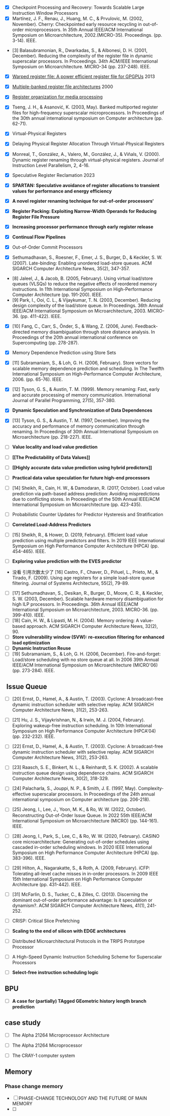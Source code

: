 
- [x] Checkpoint Processing and Recovery: Towards Scalable Large Instruction Window Processors
- [x] Martínez, J. F., Renau, J., Huang, M. C., & Prvulovic, M. (2002, November). Cherry: Checkpointed early resource recycling in out-of-order microprocessors. In 35th Annual IEEE/ACM International Symposium on Microarchitecture, 2002.(MICRO-35). Proceedings. (pp. 3-14). IEEE.
- [3] Balasubramonian, R., Dwarkadas, S., & Albonesi, D. H. (2001, December). Reducing the complexity of the register file in dynamic superscalar processors. In Proceedings. 34th ACM/IEEE International Symposium on Microarchitecture. MICRO-34 (pp. 237-248). IEEE.

- [x] [Warped register file: A power efficient register file for GPGPUs](https://ieeexplore.ieee.org/abstract/document/6522337/) 2013

- [x] [Multiple-banked register file architectures](https://dl.acm.org/doi/abs/10.1145/339647.339708) 2000

- [x] [Register organization for media processing](https://ieeexplore.ieee.org/abstract/document/824366/)

- [x] Tseng, J. H., & Asanović, K. (2003, May). Banked multiported register files for high-frequency superscalar microprocessors. In Proceedings of the 30th annual international symposium on Computer architecture (pp. 62-71).
- [x] Virtual-Physical Registers 

- [x] Delaying Physical Register Allocation Through Virtual-Physical Registers

- [x] Monreal, T., González, A., Valero, M., González, J., & Viñals, V. (2000). Dynamic register renaming through virtual-physical registers. Journal of Instruction Level Parallelism, 2, 4-16.
- [x] Speculative Register Reclamation 2023
- [x] **SPARTAN: Speculative avoidance of register allocations to transient values for performance and energy efficiency**
- [x] **A novel register renaming technique for out-of-order processors‘**
- [x] **Register Packing: Exploiting Narrow-Width Operands for Reducing Register File Pressure**
- [x] **Increasing processor performance through early register release**
- [x] **Continual Flow Pipelines**
- [x] Out-of-Order Commit Processors
- [x] Sethumadhavan, S., Roesner, F., Emer, J. S., Burger, D., & Keckler, S. W. (2007). Late-binding: Enabling unordered load-store queues. ACM SIGARCH Computer Architecture News, 35(2), 347-357.
- [8] Jaleel, J., & Jacob, B. (2005, February). Using virtual load/store queues (VLSQs) to reduce the negative effects of reordered memory instructions. In 11th International Symposium on High-Performance Computer Architecture (pp. 191-200). IEEE.
- [9] Park, I., Ooi, C. L., & Vijaykumar, T. N. (2003, December). Reducing design complexity of the load/store queue. In Proceedings. 36th Annual IEEE/ACM International Symposium on Microarchitecture, 2003. MICRO-36. (pp. 411-422). IEEE.
- [x] [10] Fang, C., Carr, S., Önder, S., & Wang, Z. (2006, June). Feedback-directed memory disambiguation through store distance analysis. In Proceedings of the 20th annual international conference on Supercomputing (pp. 278-287).
- [x] Memory Dependence Prediction using Store Sets
- [x] [11] Subramaniam, S., & Loh, G. H. (2006, February). Store vectors for scalable memory dependence prediction and scheduling. In The Twelfth International Symposium on High-Performance Computer Architecture, 2006. (pp. 65-76). IEEE.

  

- [x] [12] Tyson, G. S., & Austin, T. M. (1999). Memory renaming: Fast, early and accurate processing of memory communication. International Journal of Parallel Programming, 27(5), 357-380.
- [x] **Dynamic Speculation and Synchronization of Data Dependences**
- [x] [13] Tyson, G. S., & Austin, T. M. (1997, December). Improving the accuracy and performance of memory communication through renaming. In Proceedings of 30th Annual International Symposium on Microarchitecture (pp. 218-227). IEEE.
- [ ] **Value locality and load value prediction**
- [ ] **[[The Predictability of Data Values]]**
- [ ] **[[Highly accurate data value prediction using hybrid predictors]]**
- [ ] **Practical data value speculation for future high-end processors**

  

- [ ] [14] Sheikh, R., Cain, H. W., & Damodaran, R. (2017, October). Load value prediction via path-based address prediction: Avoiding mispredictions due to conflicting stores. In Proceedings of the 50th Annual IEEE/ACM International Symposium on Microarchitecture (pp. 423-435).
- [ ] Probabilistic Counter Updates for Predictor Hysteresis and Stratification
- [ ] **Correlated Load-Address Predictors**
- [ ] [15] Sheikh, R., & Hower, D. (2019, February). Efficient load value prediction using multiple predictors and filters. In 2019 IEEE International Symposium on High Performance Computer Architecture (HPCA) (pp. 454-465). IEEE.

- [ ] **Exploring value prediction with the EVES predictor**
- 没看 引用次数太少了 [16] Castro, F., Chaver, D., Piñuel, L., Prieto, M., & Tirado, F. (2009). Using age registers for a simple load–store queue filtering. Journal of Systems Architecture, 55(2), 79-89. 

- [ ] [17] Sethumadhavan, S., Desikan, R., Burger, D., Moore, C. R., & Keckler, S. W. (2003, December). Scalable hardware memory disambiguation for high ILP processors. In Proceedings. 36th Annual IEEE/ACM International Symposium on Microarchitecture, 2003. MICRO-36. (pp. 399-410). IEEE.
- [ ] [18] Cain, H. W., & Lipasti, M. H. (2004). Memory ordering: A value-based approach. ACM SIGARCH Computer Architecture News, 32(2), 90.
- [ ] **Store vulnerability window (SVW): re-execution filtering for enhanced load optimization**
- [ ] **Dynamic Instruction Reuse**
- [ ] [19] Subramaniam, S., & Loh, G. H. (2006, December). Fire-and-forget: Load/store scheduling with no store queue at all. In 2006 39th Annual IEEE/ACM International Symposium on Microarchitecture (MICRO'06) (pp. 273-284). IEEE.

##  Issue Queue

- [ ] [20] Ernst, D., Hamel, A., & Austin, T. (2003). Cyclone: A broadcast-free dynamic instruction scheduler with selective replay. ACM SIGARCH Computer Architecture News, 31(2), 253-263.
- [ ] [21] Hu, J. S., Vijaykrishnan, N., & Irwin, M. J. (2004, February). Exploring wakeup-free instruction scheduling. In 10th International Symposium on High Performance Computer Architecture (HPCA'04) (pp. 232-232). IEEE.
- [ ] [22] Ernst, D., Hamel, A., & Austin, T. (2003). Cyclone: A broadcast-free dynamic instruction scheduler with selective replay. ACM SIGARCH Computer Architecture News, 31(2), 253-263.
- [ ] [23] Raasch, S. E., Binkert, N. L., & Reinhardt, S. K. (2002). A scalable instruction queue design using dependence chains. ACM SIGARCH Computer Architecture News, 30(2), 318-329.

- [ ] [24] Palacharla, S., Jouppi, N. P., & Smith, J. E. (1997, May). Complexity-effective superscalar processors. In Proceedings of the 24th annual international symposium on Computer architecture (pp. 206-218).
- [ ] [25] Jeong, I., Lee, J., Yoon, M. K., & Ro, W. W. (2022, October). Reconstructing Out-of-Order Issue Queue. In 2022 55th IEEE/ACM International Symposium on Microarchitecture (MICRO) (pp. 144-161). IEEE.
- [ ] [28] Jeong, I., Park, S., Lee, C., & Ro, W. W. (2020, February). CASINO core microarchitecture: Generating out-of-order schedules using cascaded in-order scheduling windows. In 2020 IEEE International Symposium on High Performance Computer Architecture (HPCA) (pp. 383-396). IEEE.
- [ ] [29] Hilton, A., Nagarakatte, S., & Roth, A. (2009, February). iCFP: Tolerating all-level cache misses in in-order processors. In 2009 IEEE 15th International Symposium on High Performance Computer Architecture (pp. 431-442). IEEE.
- [ ] [31] McFarlin, D. S., Tucker, C., & Zilles, C. (2013). Discerning the dominant out-of-order performance advantage: Is it speculation or dynamism?. ACM SIGARCH Computer Architecture News, 41(1), 241-252.
- [ ] CRISP: Critical Slice Prefetching 
- [ ] **Scaling to the end of silicon with EDGE architectures**
- [ ] Distributed Microarchitectural Protocols in the TRIPS Prototype Processor
- [ ] A High-Speed Dynamic Instruction Scheduling Scheme for Superscalar Processors
- [ ] **Select-free instruction scheduling logic**

## BPU

- [ ] **A case for (partially) TAgged GEometric history length branch prediction**

  

## case study
- [  ] The Alpha 21264 Microprocessor Architecture
- [ ] The Alpha 21264 Microprocessor
- [ ] The CRAY-1 computer system

  

## Memory
### Phase change memory
- [ ] PHASE-CHANGE TECHNOLOGY AND THE FUTURE OF MAIN MEMORY
- [ ] 